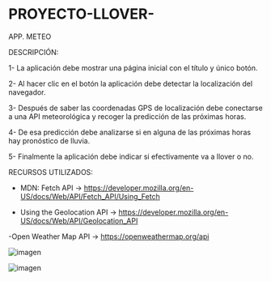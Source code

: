 # PROYECTO-LLOVER-

APP. METEO

DESCRIPCIÓN:

1- La aplicación debe mostrar una página inicial con el título y único botón.

2- Al hacer clic en el botón la aplicación debe detectar la localización del navegador.

3- Después de saber las coordenadas GPS de localización debe conectarse a una API meteorológica y recoger la predicción de las próximas horas.

4- De esa predicción debe analizarse si en alguna de las próximas horas hay pronóstico de lluvia.

5- Finalmente la aplicación debe indicar si efectivamente va a llover o no.

RECURSOS UTILIZADOS:

- MDN: Fetch API → https://developer.mozilla.org/en-US/docs/Web/API/Fetch_API/Using_Fetch

- Using the Geolocation API →
https://developer.mozilla.org/en-US/docs/Web/API/Geolocation_API

-Open Weather Map API → 
https://openweathermap.org/api

![imagen](https://user-images.githubusercontent.com/98592187/175829316-5919a9d3-2c75-4402-a05d-b553ac1ca290.png)

![imagen](https://user-images.githubusercontent.com/98592187/175829333-dc20b5fe-7018-4827-a101-2834234c440f.png)
